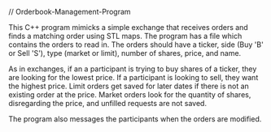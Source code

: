 // Orderbook-Management-Program

This C++ program mimicks a simple exchange that receives orders and finds a matching order using STL maps. 
The program has a file which contains the orders to read in. The orders should have a ticker, side (Buy 'B' or Sell 'S'), 
type (market or limit), number of shares, price, and name. 

As in exchanges, if an a participant is trying to buy shares of a ticker, they are looking for the lowest price. 
If a participant is looking to sell, they want the highest price. 
Limit orders get saved for later dates if there is not an existing order at the price. 
Market orders look for the quantity of shares, disregarding the price, and unfilled requests are not saved. 

The program also messages the participants when the orders are modified. 

